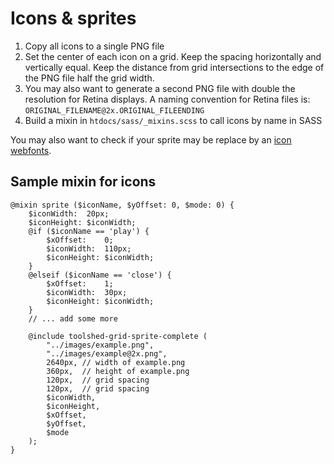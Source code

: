 Icons & sprites
===============

1. Copy all icons to a single PNG file
2. Set the center of each icon on a grid. Keep the spacing horizontally and vertically equal. Keep the distance from grid intersections to the edge of the PNG file half the grid width.
3. You may also want to generate a second PNG file with double the resolution for Retina displays. A naming convention for Retina files is: `ORIGINAL_FILENAME@2x.ORIGINAL_FILEENDING`
4. Build a mixin in `htdocs/sass/_mixins.scss` to call icons by name in SASS

You may also want to check if your sprite may be replace by an [icon webfonts](webfonts.md).

Sample mixin for icons
----------------------

```
@mixin sprite ($iconName, $yOffset: 0, $mode: 0) {
	$iconWidth:  20px;
	$iconHeight: $iconWidth;
	@if ($iconName == 'play') {
		$xOffset:    0;
		$iconWidth:  110px;
		$iconHeight: $iconWidth;
	}
	@elseif ($iconName == 'close') {
		$xOffset:    1;
		$iconWidth:  30px;
		$iconHeight: $iconWidth;
	}
	// ... add some more

	@include toolshed-grid-sprite-complete (
		"../images/example.png",
		"../images/example@2x.png",
		2640px, // width of example.png
		360px,  // height of example.png
		120px,  // grid spacing
		120px,  // grid spacing
		$iconWidth,
		$iconHeight,
		$xOffset,
		$yOffset,
		$mode
	);
}
```
